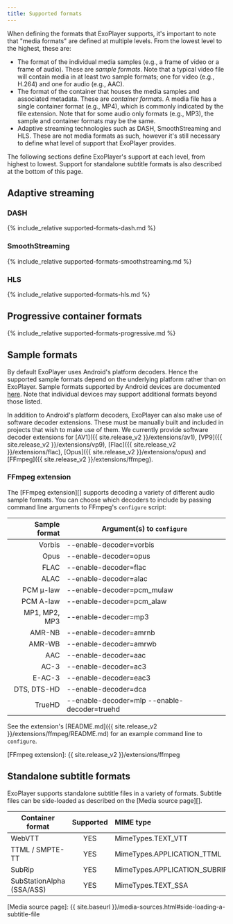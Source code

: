 ```yaml
---
title: Supported formats
---
```


When defining the formats that ExoPlayer supports, it's important to note that
"media formats" are defined at multiple levels. From the lowest level to the
highest, these are:

* The format of the individual media samples (e.g., a frame of video or a frame
  of audio). These are *sample formats*. Note that a typical video file will
  contain media in at least two sample formats; one for video (e.g., H.264) and
  one for audio (e.g., AAC).
* The format of the container that houses the media samples and associated
  metadata. These are *container formats*. A media file has a single container
  format (e.g., MP4), which is commonly indicated by the file extension. Note
  that for some audio only formats (e.g., MP3), the sample and container formats
  may be the same.
* Adaptive streaming technologies such as DASH, SmoothStreaming and HLS. These
  are not media formats as such, however it's still necessary to define what
  level of support that ExoPlayer provides.

The following sections define ExoPlayer's support at each level, from highest to
lowest. Support for standalone subtitle formats is also described at the bottom
of this page.

## Adaptive streaming ##

### DASH ###

{% include_relative supported-formats-dash.md %}

### SmoothStreaming ###

{% include_relative supported-formats-smoothstreaming.md %}

### HLS ###

{% include_relative supported-formats-hls.md %}

## Progressive container formats ##

{% include_relative supported-formats-progressive.md %}

## Sample formats ##

By default ExoPlayer uses Android's platform decoders. Hence the supported
sample formats depend on the underlying platform rather than on ExoPlayer.
Sample formats supported by Android devices are documented
[here](https://developer.android.com/guide/appendix/media-formats.html#core).
Note that individual devices may support additional formats beyond those listed.

In addition to Android's platform decoders, ExoPlayer can also make use of
software decoder extensions. These must be manually built and included in
projects that wish to make use of them. We currently provide software decoder
extensions for
[AV1]({{ site.release_v2 }}/extensions/av1),
[VP9]({{ site.release_v2 }}/extensions/vp9),
[Flac]({{ site.release_v2 }}/extensions/flac),
[Opus]({{ site.release_v2 }}/extensions/opus) and
[FFmpeg]({{ site.release_v2 }}/extensions/ffmpeg).

### FFmpeg extension ###

The [FFmpeg extension][] supports decoding a variety of different audio sample
formats. You can choose which decoders to include by passing command line
arguments to FFmpeg's `configure` script:

| Sample format  | Argument(s) to `configure` |
|---------------:|----------------------------|
| Vorbis         | --enable-decoder=vorbis |
| Opus           | --enable-decoder=opus |
| FLAC           | --enable-decoder=flac |
| ALAC           | --enable-decoder=alac |
| PCM μ-law      | --enable-decoder=pcm_mulaw |
| PCM A-law      | --enable-decoder=pcm_alaw |
| MP1, MP2, MP3  | --enable-decoder=mp3 |
| AMR-NB         | --enable-decoder=amrnb |
| AMR-WB         | --enable-decoder=amrwb |
| AAC            | --enable-decoder=aac |
| AC-3           | --enable-decoder=ac3 |
| E-AC-3         | --enable-decoder=eac3 |
| DTS, DTS-HD    | --enable-decoder=dca |
| TrueHD         | --enable-decoder=mlp --enable-decoder=truehd |

See the extension's
[README.md]({{ site.release_v2 }}/extensions/ffmpeg/README.md)
for an example command line to `configure`.

[FFmpeg extension]: {{ site.release_v2 }}/extensions/ffmpeg

## Standalone subtitle formats ##

ExoPlayer supports standalone subtitle files in a variety of formats. Subtitle
files can be side-loaded as described on the [Media source page][].

| Container format      | Supported        | MIME type |
|---------------------------|:------------:|:----------|
| WebVTT                    | YES          | MimeTypes.TEXT_VTT |
| TTML / SMPTE-TT           | YES          | MimeTypes.APPLICATION_TTML |
| SubRip                    | YES          | MimeTypes.APPLICATION_SUBRIP |
| SubStationAlpha (SSA/ASS) | YES          | MimeTypes.TEXT_SSA |

[Media source page]: {{ site.baseurl }}/media-sources.html#side-loading-a-subtitle-file
